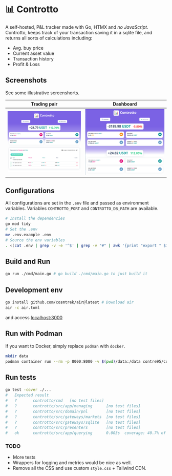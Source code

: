 # 📊 Controtto

A self-hosted, P&L tracker made with Go, HTMX and *no JavaScript*. Controtto, keeps track of your transaction saving it in a sqlite file, and returns all sorts of calculations including:
* Avg. buy price
* Current asset value
* Transaction history
* Profit & Loss 


## Screenshots
See some illustrative screenshorts.

Trading pair | Dashboard
:-------------------------:|:-------------------------:
![accounts-dashboard](./public/assets/img/pairpnl.png) | ![kpi-dashboard](./public/assets/img/pairList.png)

## Configurations

All configurations are set in the `.env` file and passed as environment variables. Variables `CONTROTTO_PORT` and `CONTROTTO_DB_PATH` are available.
```sh
# Install the dependencies
go mod tidy
# Set the .env
mv .env.example .env
# Source the env variables
. <(cat .env | grep -v -e '^$' | grep -v "#" | awk '{print "export " $1}')
```

## Build and Run 
```sh
go run ./cmd/main.go # go build ./cmd/main.go to just build it
```

## Development env
```sh
go install github.com/cosmtrek/air@latest # Download air
air -c air.toml
```
and access [localhost:3000](http://localhost:3000)

## Run with Podman
If you want to Docker, simply replace `podman` with `docker`.

```sh
mkdir data
podman container run --rm -p 8000:8000 -v $(pwd)/data:/data contre95/controtto
```

## Run tests
```sh
go test -cover ./...
#   Expected result
#   ?       controtto/cmd   [no test files]
#   ?       controtto/src/app/managing      [no test files]
#   ?       controtto/src/domain/pnl        [no test files]
#   ?       controtto/src/gateways/markets  [no test files]
#   ?       controtto/src/gateways/sqlite   [no test files]
#   ?       controtto/src/presenters        [no test files]
#   ok      controtto/src/app/querying      0.003s  coverage: 40.7% of statements
```
### TODO
* More tests
* Wrappers for logging and metrics would be nice as well.
* Remove all the CSS and use custom `style.css` + Tailwind CDN.
